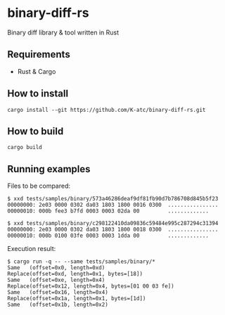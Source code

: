 binary-diff-rs
====

Binary diff library & tool written in Rust


Requirements
----
* Rust & Cargo


How to install
----
```shell
cargo install --git https://github.com/K-atc/binary-diff-rs.git
```


How to build
----
```shell
cargo build
```


Running examples
----
Files to be compared:
```
$ xxd tests/samples/binary/573a46286deaf9df81fb90d7b786708d845b5f23
00000000: 2e03 0000 0302 da03 1803 1800 0016 0300  ................
00000010: 000b fee3 b7fd 0003 0003 02da 00         .............

$ xxd tests/samples/binary/c298122410da09836c59484e995c287294c31394
00000000: 2e03 0000 0302 da03 1803 1800 0018 0300  ................
00000010: 000b 0100 03fe 0003 0003 1dda 00         .............
```


Execution result:
```
$ cargo run -q -- --same tests/samples/binary/*
Same   (offset=0x0, length=0xd)
Replace(offset=0xd, length=0x1, bytes=[18])
Same   (offset=0xe, length=0x4)
Replace(offset=0x12, length=0x4, bytes=[01 00 03 fe])
Same   (offset=0x16, length=0x4)
Replace(offset=0x1a, length=0x1, bytes=[1d])
Same   (offset=0x1b, length=0x2)
```
